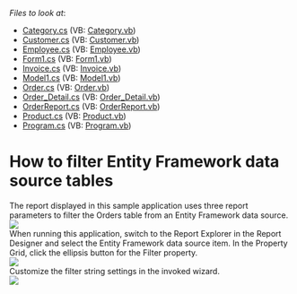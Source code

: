 <!-- default file list -->
*Files to look at*:

* [Category.cs](./CS/WindowsFormsApp13/Category.cs) (VB: [Category.vb](./VB/WindowsFormsApp13/Category.vb))
* [Customer.cs](./CS/WindowsFormsApp13/Customer.cs) (VB: [Customer.vb](./VB/WindowsFormsApp13/Customer.vb))
* [Employee.cs](./CS/WindowsFormsApp13/Employee.cs) (VB: [Employee.vb](./VB/WindowsFormsApp13/Employee.vb))
* [Form1.cs](./CS/WindowsFormsApp13/Form1.cs) (VB: [Form1.vb](./VB/WindowsFormsApp13/Form1.vb))
* [Invoice.cs](./CS/WindowsFormsApp13/Invoice.cs) (VB: [Invoice.vb](./VB/WindowsFormsApp13/Invoice.vb))
* [Model1.cs](./CS/WindowsFormsApp13/Model1.cs) (VB: [Model1.vb](./VB/WindowsFormsApp13/Model1.vb))
* [Order.cs](./CS/WindowsFormsApp13/Order.cs) (VB: [Order.vb](./VB/WindowsFormsApp13/Order.vb))
* [Order_Detail.cs](./CS/WindowsFormsApp13/Order_Detail.cs) (VB: [Order_Detail.vb](./VB/WindowsFormsApp13/Order_Detail.vb))
* [OrderReport.cs](./CS/WindowsFormsApp13/OrderReport.cs) (VB: [OrderReport.vb](./VB/WindowsFormsApp13/OrderReport.vb))
* [Product.cs](./CS/WindowsFormsApp13/Product.cs) (VB: [Product.vb](./VB/WindowsFormsApp13/Product.vb))
* [Program.cs](./CS/WindowsFormsApp13/Program.cs) (VB: [Program.vb](./VB/WindowsFormsApp13/Program.vb))
<!-- default file list end -->
# How to filter Entity Framework data source tables


<p>The report displayed in this sample application uses three report parameters to filter the Orders table from an Entity Framework data source.<br><img src="https://raw.githubusercontent.com/DevExpress-Examples/how-to-filter-entity-framework-data-source-tables-t571962/17.2.3+/media/334022cf-75f1-4858-92c9-15eed0e72c74.png"><br>When running this application, switch to the Report Explorer in the Report Designer and select the Entity Framework data source item. In the Property Grid, click the ellipsis button for the Filter property.<br><img src="https://raw.githubusercontent.com/DevExpress-Examples/how-to-filter-entity-framework-data-source-tables-t571962/17.2.3+/media/bd416468-c81c-4fae-be30-11a2cb901471.png"><br>Customize the filter string settings in the invoked wizard.<br><img src="https://raw.githubusercontent.com/DevExpress-Examples/how-to-filter-entity-framework-data-source-tables-t571962/17.2.3+/media/f86a10b6-181e-4b2f-ba48-363754952e57.png"></p>

<br/>



